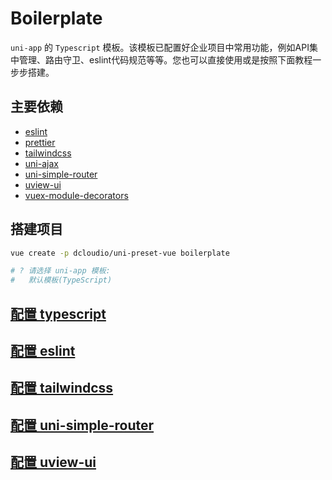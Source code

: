 # Boilerplate

`uni-app` 的 `Typescript` 模板。该模板已配置好企业项目中常用功能，例如API集中管理、路由守卫、eslint代码规范等等。您也可以直接使用或是按照下面教程一步步搭建。

## 主要依赖

- [eslint](https://eslint.bootcss.com/)
- [prettier](https://prettier.io/docs/en/options.html)
- [tailwindcss](http://tailwind.wyz.xyz/)
- [uni-ajax](https://uniajax.ponjs.com/)
- [uni-simple-router](https://hhyang.cn/v2/)
- [uview-ui](https://uviewui.com/)
- [vuex-module-decorators](https://github.com/championswimmer/vuex-module-decorators)

## 搭建项目

```bash
vue create -p dcloudio/uni-preset-vue boilerplate

# ? 请选择 uni-app 模板:
#   默认模板(TypeScript)
```

## [配置 typescript](https://ponjs.com/archives/44.html)

## [配置 eslint](https://ponjs.com/archives/48.html)

## [配置 tailwindcss](https://ponjs.com/archives/46.html)

## [配置 uni-simple-router](https://hhyang.cn/v2/start/quickstart.html)

## [配置 uview-ui](https://uviewui.com/components/npmSetting.html)
